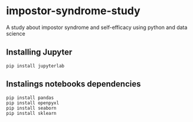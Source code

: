 # impostor-syndrome-study
A study about impostor syndrome and self-efficacy using python and data science

## Installing Jupyter

```shell
pip install jupyterlab
```

## Instalings notebooks dependencies

```shell
pip install pandas
pip install openpyxl
pip install seaborn
pip install sklearn
```
